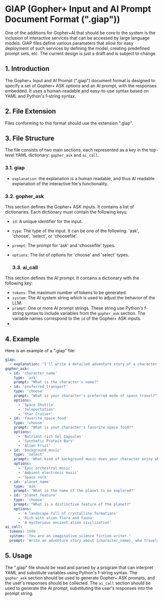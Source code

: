 # GIAP (Gopher+ Input and AI Prompt Document Format (".giap"))

One of the additions for Gopher+AI that should be core to the system is the inclusion of interactive services that can be accessed by large language models. GIAP files define various parameters that allow for easy deployment of such services by defining the model, creating predefined prompt sets, etc. The current design is just a draft and is subject to change.

## 1. Introduction

The Gopher+ Input and AI Prompt (".giap") document format is designed to specify a set of Gopher+ ASK options and an AI prompt, with the responses embedded. It uses a human-readable and easy-to-use syntax based on YAML and Python's f-string syntax.

## 2. File Extension

Files conforming to this format should use the extension ".giap".

## 3. File Structure

The file consists of two main sections, each represented as a key in the top-level YAML dictionary: `gopher_ask` and `ai_call`.

### 3.1. giap
- `explanation`: the explanation is a human readable, and thus AI readable explanation of the interactive file's functionality. 
 
### 3.2. gopher_ask

This section defines the Gopher+ ASK inputs. It contains a list of dictionaries. Each dictionary must contain the following keys:

- `id`: A unique identifier for the input.
- `type`: The type of the input. It can be one of the following: 'ask', 'choose', 'select', or 'choosefile'.
- `prompt`: The prompt for 'ask' and 'choosefile' types.
- `options`: The list of options for 'choose' and 'select' types.

	### 3.3. ai_call

This section defines the AI prompt. It contains a dictionary with the following key:

- `tokens`: The maximum number of tokens to be generated. 
- `system`: The AI system string which is used to adjust the behavior of the LLM. 
- `prompt`: One or more AI prompt strings. These string use Python's f-string syntax to include variables from the `gopher_ask` section. The variable names correspond to the `id` of the Gopher+ ASK inputs.
- 
## 4. Example

Here is an example of a ".giap" file:

```yaml
giap:
  - explanation: "I'll write a detailed adventure story of a character exploring a planet, where the character has certain personal preferences and the planet has certain features."
gopher_ask:
  - id: 'character_name'
    type: 'ask'
    prompt: "What is the character's name?"
  - id: 'preferred_transport'
    type: 'choose'
    prompt: "What is your character's preferred mode of space travel?"
    options:
      - 'Space Shuttle'
      - 'Teleportation'
      - 'Star Cruiser'
  - id: 'favorite_space_food'
    type: 'choose'
    prompt: "What is your character's favorite space food?"
    options:
      - 'Nutrient-rich Gel Capsules'
      - 'Synthetic Protein Bars'
      - 'Alien Fruit'
  - id: 'background_music'
    type: 'select'
    prompt: 'What kind of background music does your character enjoy while exploring?'
    options:
      - 'Epic orchestral music'
      - 'Ambient electronic music'
      - 'Space rock'
  - id: 'planet_name'
    type: 'ask'
    prompt: 'What is the name of the planet to be explored?'
  - id: 'planet_feature'
    type: 'choose'
    prompt: "What is a distinctive feature of the planet?"
    options:
      - 'A landscape full of crystalline formations'
      - 'Rich with alien flora and fauna'
      - 'A mysterious ancient alien civilization'
ai_call:
  tokens: 1000
  system: 'You are an imaginative science fiction writer.'
  prompt: 'Write an adventure story about {character_name}, who travels by {preferred_transport}, enjoys {favorite_space_food} during the journey, and listens to {background_music}. The story takes place on the planet {planet_name}, which is known for its {planet_feature}.'
```

## 5. Usage

The ".giap" file should be read and parsed by a program that can interpret YAML and substitute variables using Python's f-string syntax. The `gopher_ask` section should be used to generate Gopher+ ASK prompts, and the user's responses should be collected. The `ai_call` section should be used to generate the AI prompt, substituting the user's responses into the prompt string.